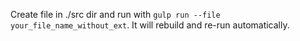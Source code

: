 Create file in ./src dir and run with `gulp run --file your_file_name_without_ext`.
It will rebuild and re-run automatically.
